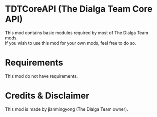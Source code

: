 # TDTCoreAPI (The Dialga Team Core API)
This mod contains basic modules required by most of The Dialga Team mods. <br />
If you wish to use this mod for your own mods, feel free to do so.

# Requirements
This mod do not have requirements.

# Credits & Disclaimer
This mod is made by jianmingyong (The Dialga Team owner).